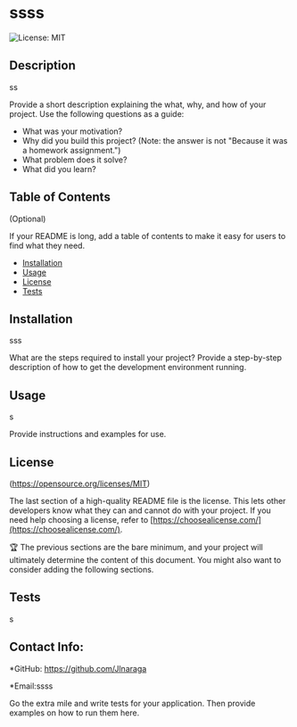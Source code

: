 
# ssss
![License: MIT](https://img.shields.io/badge/License-MIT-yellow.svg)

    

## Description
ss

Provide a short description explaining the what, why, and how of your project. Use the following questions as a guide:

- What was your motivation?
- Why did you build this project? (Note: the answer is not "Because it was a homework assignment.")
- What problem does it solve?
- What did you learn?

## Table of Contents 

(Optional)

If your README is long, add a table of contents to make it easy for users to find what they need.

- [Installation](#installation)
- [Usage](#usage)
- [License](#license)
- [Tests](#tests)

## Installation
sss

What are the steps required to install your project? Provide a step-by-step description of how to get the development environment running.

## Usage
s

Provide instructions and examples for use.

## License

(https://opensource.org/licenses/MIT)


The last section of a high-quality README file is the license. This lets other developers know what they can and cannot do with your project. 
If you need help choosing a license, refer to [https://choosealicense.com/](https://choosealicense.com/).



🏆 The previous sections are the bare minimum, and your project will ultimately determine the content of this document. 
 You might also want to consider adding the following sections.


## Tests
s

## Contact Info:

*GitHub: https://github.com/Jlnaraga

*Email:ssss

Go the extra mile and write tests for your application. Then provide examples on how to run them here.